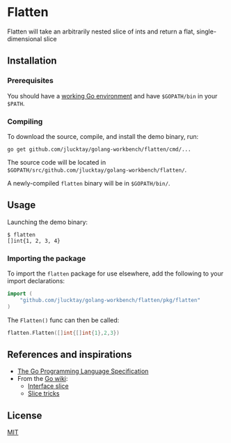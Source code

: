 # Flatten

Flatten will take an arbitrarily nested slice of ints and return a flat, single-dimensional slice

## Installation

### Prerequisites

You should have a [working Go environment](https://golang.org/doc/install) and have `$GOPATH/bin` in your `$PATH`.

### Compiling

To download the source, compile, and install the demo binary, run:

``` shell
go get github.com/jlucktay/golang-workbench/flatten/cmd/...
```

The source code will be located in `$GOPATH/src/github.com/jlucktay/golang-workbench/flatten/`.

A newly-compiled `flatten` binary will be in `$GOPATH/bin/`.

## Usage

Launching the demo binary:

``` shell
$ flatten
[]int{1, 2, 3, 4}
```

### Importing the package

To import the `flatten` package for use elsewhere, add the following to your import declarations:

``` go
import (
    "github.com/jlucktay/golang-workbench/flatten/pkg/flatten"
)
```

The `Flatten()` func can then be called:

``` go
flatten.Flatten([]int{[]int{1},2,3})
```

## References and inspirations

- [The Go Programming Language Specification](https://golang.org/ref/spec)
- From the [Go wiki](https://github.com/golang/go/wiki):
  - [Interface slice](https://github.com/golang/go/wiki/InterfaceSlice)
  - [Slice tricks](https://github.com/golang/go/wiki/SliceTricks)

## License

[MIT](https://choosealicense.com/licenses/mit/)

